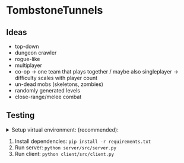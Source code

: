 # TombstoneTunnels

## Ideas

- top-down
- dungeon crawler
- rogue-like
- multiplayer
- co-op -> one team that plays together / maybe also singleplayer -> difficulty scales with player count
- un-dead mobs (skeletons, zombies)
- randomly generated levels
- close-range/melee combat

## Testing

<details>

<summary>Setup virtual environment: (recommended):</summary>

1. Create virtual environment: `python -m venv env`
2. Activate virtual environment: `.\env\Scripts\activate` (Windows) or `source env/bin/activate` (Unix)

</details>

1. Install dependencies: `pip install -r requirements.txt`
2. Run server: `python server/src/server.py`
3. Run client: `python client/src/client.py`